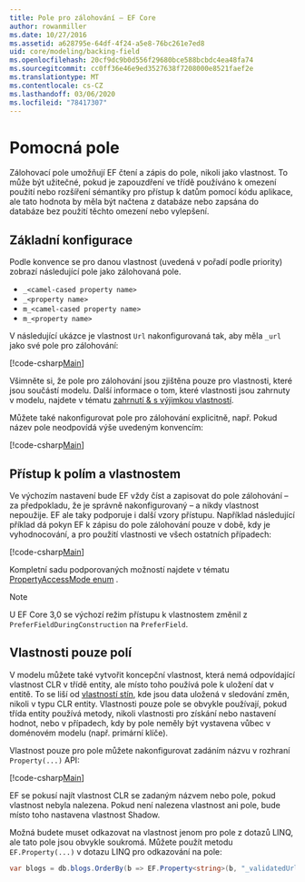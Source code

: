 ```yaml
---
title: Pole pro zálohování – EF Core
author: rowanmiller
ms.date: 10/27/2016
ms.assetid: a628795e-64df-4f24-a5e8-76bc261e7ed8
uid: core/modeling/backing-field
ms.openlocfilehash: 20cf9dc9b0d556f29680bce588bcbdc4ea48fa74
ms.sourcegitcommit: cc0ff36e46e9ed3527638f7208000e8521faef2e
ms.translationtype: MT
ms.contentlocale: cs-CZ
ms.lasthandoff: 03/06/2020
ms.locfileid: "78417307"
---
```

# <a name="backing-fields"></a>Pomocná pole

Zálohovací pole umožňují EF čtení a zápis do pole, nikoli jako vlastnost. To může být užitečné, pokud je zapouzdření ve třídě používáno k omezení použití nebo rozšíření sémantiky pro přístup k datům pomocí kódu aplikace, ale tato hodnota by měla být načtena z databáze nebo zapsána do databáze bez použití těchto omezení nebo vylepšení.

## <a name="basic-configuration"></a>Základní konfigurace

Podle konvence se pro danou vlastnost (uvedená v pořadí podle priority) zobrazí následující pole jako zálohovaná pole. 

* `_<camel-cased property name>`
* `_<property name>`
* `m_<camel-cased property name>`
* `m_<property name>`

V následující ukázce je vlastnost `Url` nakonfigurovaná tak, aby měla `_url` jako své pole pro zálohování:

[!code-csharp[Main](../../../samples/core/Modeling/Conventions/BackingField.cs#Sample)]

Všimněte si, že pole pro zálohování jsou zjištěna pouze pro vlastnosti, které jsou součástí modelu. Další informace o tom, které vlastnosti jsou zahrnuty v modelu, najdete v tématu [zahrnutí & s výjimkou vlastností](included-properties.md).

Můžete také nakonfigurovat pole pro zálohování explicitně, např. Pokud název pole neodpovídá výše uvedeným konvencím:

[!code-csharp[Main](../../../samples/core/Modeling/FluentAPI/BackingField.cs?name=BackingField&highlight=5)]

## <a name="field-and-property-access"></a>Přístup k polím a vlastnostem

Ve výchozím nastavení bude EF vždy číst a zapisovat do pole zálohování – za předpokladu, že je správně nakonfigurovaný – a nikdy vlastnost nepoužije. EF ale taky podporuje i další vzory přístupu. Například následující příklad dá pokyn EF k zápisu do pole zálohování pouze v době, kdy je vyhodnocování, a pro použití vlastnosti ve všech ostatních případech:

[!code-csharp[Main](../../../samples/core/Modeling/FluentAPI/BackingFieldAccessMode.cs?name=BackingFieldAccessMode&highlight=6)]

Kompletní sadu podporovaných možností najdete v tématu [PropertyAccessMode enum](https://docs.microsoft.com/dotnet/api/microsoft.entityframeworkcore.propertyaccessmode) .

> [!NOTE]
> U EF Core 3,0 se výchozí režim přístupu k vlastnostem změnil z `PreferFieldDuringConstruction` na `PreferField`.

## <a name="field-only-properties"></a>Vlastnosti pouze polí

V modelu můžete také vytvořit koncepční vlastnost, která nemá odpovídající vlastnost CLR v třídě entity, ale místo toho používá pole k uložení dat v entitě. To se liší od [vlastností stín](shadow-properties.md), kde jsou data uložená v sledování změn, nikoli v typu CLR entity. Vlastnosti pouze pole se obvykle používají, pokud třída entity používá metody, nikoli vlastnosti pro získání nebo nastavení hodnot, nebo v případech, kdy by pole neměly být vystavena vůbec v doménovém modelu (např. primární klíče).

Vlastnost pouze pro pole můžete nakonfigurovat zadáním názvu v rozhraní `Property(...)` API:

[!code-csharp[Main](../../../samples/core/Modeling/FluentAPI/BackingFieldNoProperty.cs#Sample)]

EF se pokusí najít vlastnost CLR se zadaným názvem nebo pole, pokud vlastnost nebyla nalezena. Pokud není nalezena vlastnost ani pole, bude místo toho nastavena vlastnost Shadow.

Možná budete muset odkazovat na vlastnost jenom pro pole z dotazů LINQ, ale tato pole jsou obvykle soukromá. Můžete použít metodu `EF.Property(...)` v dotazu LINQ pro odkazování na pole:

``` csharp
var blogs = db.blogs.OrderBy(b => EF.Property<string>(b, "_validatedUrl"));
```
